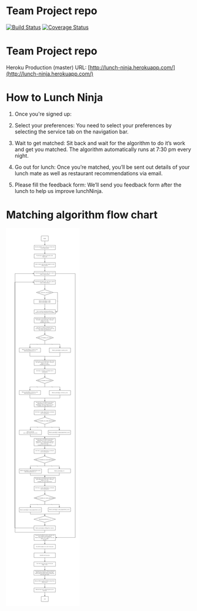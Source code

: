 # Team Project repo
[![Build Status](https://travis-ci.com/gcivil-nyu-org/fall2019-cs-gy-6063-team-stellar.svg?branch=develop)](https://travis-ci.com/gcivil-nyu-org/fall2019-cs-gy-6063-team-stellar)
[![Coverage Status](https://coveralls.io/repos/github/gcivil-nyu-org/fall2019-cs-gy-6063-team-stellar/badge.svg?branch=develop)](https://coveralls.io/github/gcivil-nyu-org/fall2019-cs-gy-6063-team-stellar?branch=develop)

# Team Project repo

Heroku Production (master) URL: [http://lunch-ninja.herokuapp.com/](http://lunch-ninja.herokuapp.com/)

# How to Lunch Ninja

1. Once you're signed up:

2. Select your preferences:
You need to select your preferences by selecting the service tab on the navigation bar.

3. Wait to get matched:
Sit back and wait for the algorithm to do it’s work and get you matched. The algorithm automatically runs at 7:30 pm every night.

4. Go out for lunch:
Once you’re matched, you’ll be sent out details of your lunch mate as well as restaurant recommendations via email.

5. Please fill the feedback form:
We’ll send you feedback form after the lunch to help us improve lunchNinja.

# Matching algorithm flow chart
![Image](Lunchninja_Algorithm.png)

